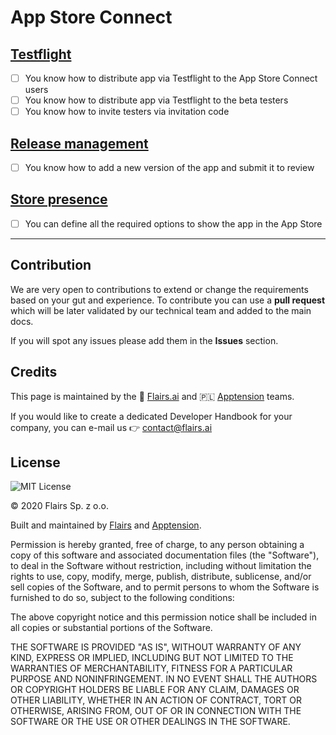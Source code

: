 App Store Connect
=================

[Testflight](/Technical%20Stack/Mobile%20Developer/App%20Store%20Connect.md#testflight)
---------------------------------------------------------------------------------------

*   [ ] You know how to distribute app via Testflight to the App Store Connect users
*   [ ] You know how to distribute app via Testflight to the beta testers
*   [ ] You know how to invite testers via invitation code

[Release management](/Technical%20Stack/Mobile%20Developer/App%20Store%20Connect.md#release-management)
-------------------------------------------------------------------------------------------------------

*   [ ] You know how to add a new version of the app and submit it to review

[Store presence](/Technical%20Stack/Mobile%20Developer/App%20Store%20Connect.md#store-presence)
-----------------------------------------------------------------------------------------------

*   [ ] You can define all the required options to show the app in the App Store

* * *

Contribution
------------

We are very open to contributions to extend or change the requirements based on your gut and experience. To contribute you can use a **pull request** which will be later validated by our technical team and added to the main docs.

If you will spot any issues please add them in the **Issues** section.

Credits
-------

This page is maintained by the 🔹 [Flairs.ai](http://Flairs.ai) and 🇵🇱 [Apptension](https://apptension.com) teams.

If you would like to create a dedicated Developer Handbook for your company, you can e-mail us 👉 [contact@flairs.ai](mailto:contact@flairs.ai)

License
-------

![MIT License](https://img.shields.io/badge/License-MIT-blue.svg)

© 2020 Flairs Sp. z o.o.

Built and maintained by [Flairs](https://www.flairs.ai) and [Apptension](https://apptension.com).

Permission is hereby granted, free of charge, to any person obtaining a copy of this software and associated documentation files (the "Software"), to deal in the Software without restriction, including without limitation the rights to use, copy, modify, merge, publish, distribute, sublicense, and/or sell copies of the Software, and to permit persons to whom the Software is furnished to do so, subject to the following conditions:

The above copyright notice and this permission notice shall be included in all copies or substantial portions of the Software.

THE SOFTWARE IS PROVIDED "AS IS", WITHOUT WARRANTY OF ANY KIND, EXPRESS OR IMPLIED, INCLUDING BUT NOT LIMITED TO THE WARRANTIES OF MERCHANTABILITY, FITNESS FOR A PARTICULAR PURPOSE AND NONINFRINGEMENT. IN NO EVENT SHALL THE AUTHORS OR COPYRIGHT HOLDERS BE LIABLE FOR ANY CLAIM, DAMAGES OR OTHER LIABILITY, WHETHER IN AN ACTION OF CONTRACT, TORT OR OTHERWISE, ARISING FROM, OUT OF OR IN CONNECTION WITH THE SOFTWARE OR THE USE OR OTHER DEALINGS IN THE SOFTWARE.